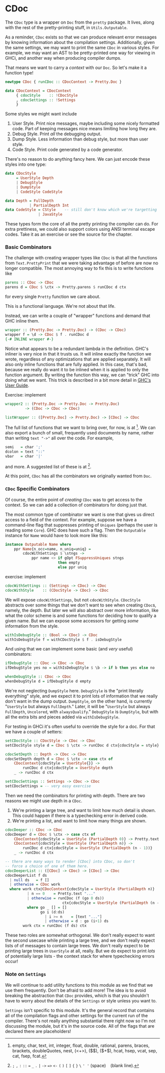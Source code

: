 # CDoc

The `CDoc` type is a wrapper on `Doc` from the `pretty` package. It lives, along with the rest of the pretty-printing stuff, in `Utils.Outputable`.

As a reminder, `CDoc` exists so that we can produce relevant error messages by knowing information about the compilation settings. Additionally, given the same settings, we may want to print the same `CDoc` in various styles. For example, we may want an AST to be pretty-printed one way for viewing in GHCi, and another way when producing compiler dumps.

That means we want to carry a _context_ with our `Doc`. So let's make it a function type!

```haskell
newtype CDoc { runCDoc :: CDocContext -> Pretty.Doc }

data CDocContext = CDocContext
     { cdocStyle    :: !CDocStyle
     , cdocSettings :: !Settings
     }
```

Some styles we might want include
1. User Style. Print nice messages, maybe including some nicely formatted code. Part of keeping messages nice means limiting how long they are.
2. Debug Style. Print _all_ the debugging output.
3. Dump Style. Less information than debug style, but more than user style.
4. Code Style. Print code generated by a code generator.

There's no reason to do anything fancy here. We can just encode these styles into one type:

```haskell
data CDocStyle
     = UserStyle Depth
     | DebugStyle
     | DumpStyle
     | CodeStyle CodeStyle

data Depth = FullDepth
           | PartialDepth Int
data CodeStyle = CStyle    -- still don't know which we're targetting
               | JavaStyle
```

These types form the core of all the pretty printing the compiler can do. For extra prettiness, we could also support colors using ANSI terminal escape codes. Take it as an exercise or see the source for the chapter.

### Basic Combinators

The challenge with creating wrapper types like `CDoc` is that all the functions from `Text.PrettyPrint` that we were taking advantage of before are now no longer compatible. The most annoying way to fix this is to write functions like
```haskell
parens :: CDoc -> CDoc
parens d = CDoc $ \ctx -> Pretty.parens $ runCDoc d ctx
```
for every single `Pretty` function we care about.

This is a functional language. We're not about that life.

Instead, we can write a couple of "wrapper" functions and demand that GHC inline them.
```haskell
wrapper :: (Pretty.Doc -> Pretty.Doc) -> (CDoc -> CDoc)
wrapper f = \d -> CDoc $ f . runCDoc d
{-# INLINE wrapper #-}
```
Notice what appears to be a redundant lambda in the definition. GHC's inliner is very nice in that it trusts us. It will inline exactly the function we wrote, regardless of any optimizations that are applied separately. It will also only inline functions that are fully applied. In this case, that's bad, because we really do want it to be inlined when it is applied to only the function argument. By writing the function this way, we can "trick" GHC into doing what we want. This trick is described in a bit more detail in [GHC's User Guide](https://downloads.haskell.org/~ghc/latest/docs/html/users_guide/glasgow_exts.html#inline-and-noinline-pragmas).

Exercise: implement
```haskell
wrapper2 :: (Pretty.Doc -> Pretty.Doc -> Pretty.Doc)
         -> (CDoc -> CDoc -> CDoc)

listWrapper :: ([Pretty.Doc] -> Pretty.Doc) -> [CDoc] -> CDoc
```

The full list of functions that we want to bring over, for now, is at [^1].
We can also export a bunch of small, frequently used documents by name, rather than writing `text "->"` all over the code. For example,
```haskell
semi   = char ';'
dcolon = text "::"
vbar   = char '|'
```
and more. A suggested list of these is at [^2].

At this point, `CDoc` has all the combinators we originally wanted from `Doc`.

### `CDoc` Specific Combinators

Of course, the entire point of _creating_ `CDoc` was to get access to the context. So we can add a collection of combinators for doing just that.

The most common type of combinator we want is one that gives us direct access to a field of the context. For example, suppose we have a command-line flag that suppresses printing of `Uniques` (perhaps the user is reading some `Core`). GHC does have such a flag. Then the `Outputable` instance for `Name` would have to look more like this:
```haskell
instance Outputable Name where
    ppr Name{n_occ=name, n_uniq=uniq} =
        cdocWithSettings $ \stngs ->
            ppr name <> if gOpt FSuppressUniques stngs
                        then empty
                        else ppr uniq
```

exercise: implement
```haskell
cdocWithSettings :: (Settings -> CDoc) -> CDoc
cdocWithStyle    :: (CDocStyle -> CDoc) -> CDoc
```

We will expose `cdocWithSettings`, but not `cdocWithStyle`. `CDocStyle` abstracts over some things that we don't want to see when creating `CDoc`s, namely, the depth. But later we will also abstract over more information, like what the color scheme is and some functions for deciding how to qualify a given name. But we can expose some accessors for getting _some_ information from the style.

```haskell
withIsDebugStyle :: (Bool -> CDoc) -> CDoc
withIsDebugStyle f = withCDocStyle $ f . isDebugStyle
```

And using that we can implement some basic (and _very_ useful) combinators:

```haskell
ifDebugStyle :: CDoc -> CDoc -> CDoc
ifDebugStyle yes no = withIsDebugStyle $ \b -> if b then yes else no

whenDebugStyle :: CDoc -> CDoc
whenDebugStyle d = ifDebugStyle d empty
```

We're not neglecting `DumpStyle` here. `DebugStyle` is the "print literally everything" style, and we expect it to print lots of information that we really don't want in the dump output. `DumpStyle`, on the other hand, is currently "`UserStyle` but always `FullDepth`." Later, it will be "`UserStyle` but always `FullDepth`, `Uncolored`, with `alwaysQualify`." `DebugStyle` is `DumpStyle`, but with all the extra bits and pieces added via `withIsDebugStyle`.

For testing in GHCi it's often useful to override the style for a doc. For that we have a couple of setters:

```haskell
setCDocStyle :: CDocStyle -> CDoc -> CDoc
setCDocStyle style d = CDoc $ \ctx -> runCDoc d ctx{cdocStyle = style}

cdocSetDepth :: Depth -> CDoc -> CDoc
cdocSetDepth depth d = CDoc $ \ctx -> case ctx of
    CDocContext{cdocStyle = UserStyle{}} ->
        runCDoc d ctx{cdocStyle = UserStyle depth
    _ -> runCDoc d ctx

setCDocSettings :: Settings -> CDoc -> CDoc
setCDocSettings = -- very easy exercise
```

Then we need the combinators for printing with depth. There are two reasons we might use depth in a `CDoc`.
1. We're printing a large tree, and want to limit how much detail is shown. This could happen if there is a typechecking error in derived code.
2. We're printing a list, and want to limit how many things are shown.

```haskell
cdocDeeper :: CDoc -> CDoc
cdocDeeper d = CDoc $ \ctx -> case ctx of
    CDocContext{cdocStyle = UserStyle (PartialDepth 0)} -> Pretty.text "..."
    CDocContext{cdocStyle = UserStyle (PartialDepth n)} -> 
        runCDoc d ctx{cdocStyle = UserStyle (PartialDepth (n - 1))}
    _ -> runCDoc d ctx

-- there are many ways to render [CDoc] into CDoc, so don't
-- force a choice of one of them here.
cdocDeeperList :: ([CDoc] -> CDoc) -> [CDoc] -> CDoc
cdocDeeperList f ds
  | null ds   = f []
  | otherwise = CDoc work
  where work ctx@CDocContext{cdocStyle = UserStyle (PartialDepth n)}
          | n == 0    = Pretty.text "..."
          | otherwise = runCDoc (f (go 0 ds))
			              ctx{cdocStyle = UserStyle (PartialDepth (n - 1))}
		  where go _ [] = []
		        go i (d:ds)
		          | i >= n    = [text "..."]
		          | otherwise = d : go (i+1) ds
		work ctx = runCDoc (f ds) ctx
```

These two roles are somewhat orthogonal. We don't really expect to want the second usecase while printing a large tree, and we don't really expect lists of of messages to contain large trees. We don't really expect to be printing large trees in `UserStyle` at all, really. But we do expect to print _lots_ of potentially large lists - the context stack for where typechecking errors occur!

### Note on `Settings`

We will continue to add utility functions to this module as we find that we use them frequently. Don't be afraid to add more! The idea is to avoid breaking the abstraction that `CDoc` provides, which is that you shouldn't have to worry about the details of the `Settings` or style unless you want to.

`Settings` isn't specific to this module. It's the general record that contains all of the compilation flags and other settings for the current run of the compiler. There's not really anything substantial there right now so I'm not discussing the module, but it's in the source code. All of the flags that are declared there are placeholders!

[^1]: empty, char, text, int, integer, float, double, rational, parens, braces, brackets, doubleQuotes, nest, (<+>), (\$\$), (\$+\$), hcat, hsep, vcat, sep, cat, fsep, fcat.
[^2]: `;` `,` `:` `::` `=` `_` `.` `|` `->` `=>` `<-` `(` `)` `[` `]` `{` `}` `\` `' '` (space) ` ` (blank line).
